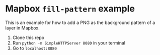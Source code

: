 # Mapbox `fill-pattern` example

This is an example for how to add a PNG as the background pattern of a layer in Mapbox.

1. Clone this repo
2. Run `python -m SimpleHTTPServer 8080` in your terminal
3. Go to  `localhost:8080`
